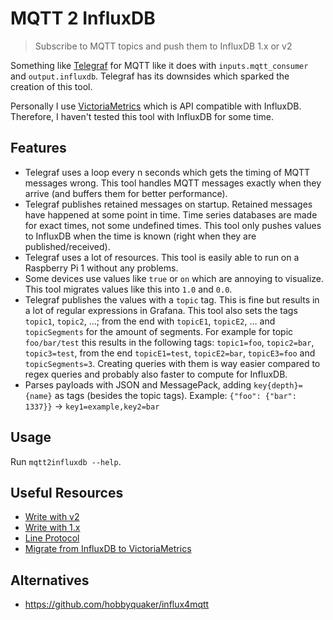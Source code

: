 # MQTT 2 InfluxDB

> Subscribe to MQTT topics and push them to InfluxDB 1.x or v2

Something like [Telegraf](https://github.com/influxdata/telegraf) for MQTT like it does with `inputs.mqtt_consumer` and `output.influxdb`.
Telegraf has its downsides which sparked the creation of this tool.

Personally I use [VictoriaMetrics](https://docs.victoriametrics.com/) which is API compatible with InfluxDB.
Therefore, I haven't tested this tool with InfluxDB for some time.

## Features

- Telegraf uses a loop every n seconds which gets the timing of MQTT messages wrong. This tool handles MQTT messages exactly when they arrive (and buffers them for better performance).
- Telegraf publishes retained messages on startup. Retained messages have happened at some point in time. Time series databases are made for exact times, not some undefined times. This tool only pushes values to InfluxDB when the time is known (right when they are published/received).
- Telegraf uses a lot of resources. This tool is easily able to run on a Raspberry Pi 1 without any problems.
- Some devices use values like `true` or `on` which are annoying to visualize. This tool migrates values like this into `1.0` and `0.0`.
- Telegraf publishes the values with a `topic` tag. This is fine but results in a lot of regular expressions in Grafana. This tool also sets the tags `topic1`, `topic2`, …; from the end with `topicE1`, `topicE2`, … and `topicSegments` for the amount of segments. For example for topic `foo/bar/test` this results in the following tags: `topic1=foo`, `topic2=bar`, `topic3=test`, from the end `topicE1=test`, `topicE2=bar`, `topicE3=foo` and `topicSegments=3`. Creating queries with them is way easier compared to regex queries and probably also faster to compute for InfluxDB.
- Parses payloads with JSON and MessagePack, adding `key{depth}={name}` as tags (besides the topic tags). Example: `{"foo": {"bar": 1337}}` → `key1=example,key2=bar`

## Usage

Run `mqtt2influxdb --help`.

## Useful Resources

- [Write with v2](https://docs.influxdata.com/influxdb/v2.1/write-data/developer-tools/api/)
- [Write with 1.x](https://docs.influxdata.com/influxdb/v2.1/reference/api/influxdb-1x/write/)
- [Line Protocol](https://docs.influxdata.com/influxdb/v2.1/reference/syntax/line-protocol/)
- [Migrate from InfluxDB to VictoriaMetrics](https://docs.victoriametrics.com/guides/migrate-from-influx.html)

## Alternatives

- <https://github.com/hobbyquaker/influx4mqtt>
